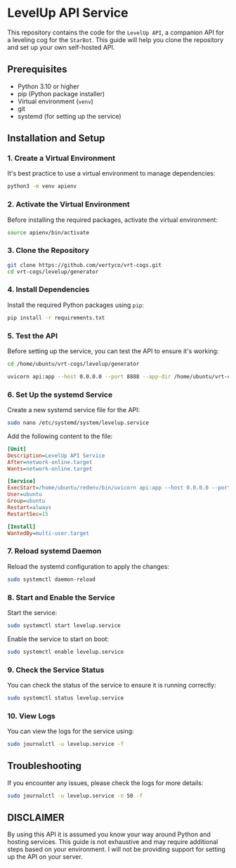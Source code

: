 # LevelUp API Service

This repository contains the code for the `LevelUp API`, a companion API for a leveling cog for the `StarBot`. This guide will help you clone the repository and set up your own self-hosted API.

## Prerequisites

- Python 3.10 or higher
- pip (Python package installer)
- Virtual environment (`venv`)
- git
- systemd (for setting up the service)

## Installation and Setup

### 1. Create a Virtual Environment

It's best practice to use a virtual environment to manage dependencies:

```bash
python3 -m venv apienv
```

### 2. Activate the Virtual Environment

Before installing the required packages, activate the virtual environment:

```bash
source apienv/bin/activate
```

### 3. Clone the Repository

```bash
git clone https://github.com/vertyco/vrt-cogs.git
cd vrt-cogs/levelup/generator
```

### 4. Install Dependencies

Install the required Python packages using `pip`:

```bash
pip install -r requirements.txt
```

### 5. Test the API

Before setting up the service, you can test the API to ensure it's working:

```bash
cd /home/ubuntu/vrt-cogs/levelup/generator
```

```bash
uvicorn api:app --host 0.0.0.0 --port 8888 --app-dir /home/ubuntu/vrt-cogs/levelup/generator
```

### 6. Set Up the systemd Service

Create a new systemd service file for the API:

```bash
sudo nano /etc/systemd/system/levelup.service
```

Add the following content to the file:

```ini
[Unit]
Description=LevelUp API Service
After=network-online.target
Wants=network-online.target

[Service]
ExecStart=/home/ubuntu/redenv/bin/uvicorn api:app --host 0.0.0.0 --port 8888 --workers 4 --app-dir /home/ubuntu/vrt-cogs/levelup/generator
User=ubuntu
Group=ubuntu
Restart=always
RestartSec=15

[Install]
WantedBy=multi-user.target
```

### 7. Reload systemd Daemon

Reload the systemd configuration to apply the changes:

```bash
sudo systemctl daemon-reload
```

### 8. Start and Enable the Service

Start the service:

```bash
sudo systemctl start levelup.service
```

Enable the service to start on boot:

```bash
sudo systemctl enable levelup.service
```

### 9. Check the Service Status

You can check the status of the service to ensure it is running correctly:

```bash
sudo systemctl status levelup.service
```

### 10. View Logs

You can view the logs for the service using:

```bash
sudo journalctl -u levelup.service -f
```

## Troubleshooting

If you encounter any issues, please check the logs for more details:

```bash
sudo journalctl -u levelup.service -n 50 -f
```

## DISCLAIMER

By using this API it is assumed you know your way around Python and hosting services. This guide is not exhaustive and may require additional steps based on your environment. I will not be providing support for setting up the API on your server.

